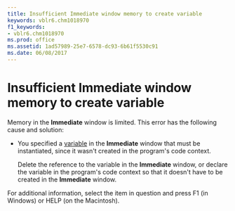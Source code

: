 ```yaml
---
title: Insufficient Immediate window memory to create variable
keywords: vblr6.chm1018970
f1_keywords:
- vblr6.chm1018970
ms.prod: office
ms.assetid: 1ad57989-25e7-6578-dc93-6b61f5530c91
ms.date: 06/08/2017
---
```



# Insufficient Immediate window memory to create variable

Memory in the  **Immediate** window is limited. This error has the following cause and solution:



- You specified a [variable](../../Glossary/vbe-glossary.md#variable) in the **Immediate** window that must be instantiated, since it wasn't created in the program's code context.
    
    Delete the reference to the variable in the  **Immediate** window, or declare the variable in the program's code context so that it doesn't have to be created in the **Immediate** window.
    

For additional information, select the item in question and press F1 (in Windows) or HELP (on the Macintosh).

